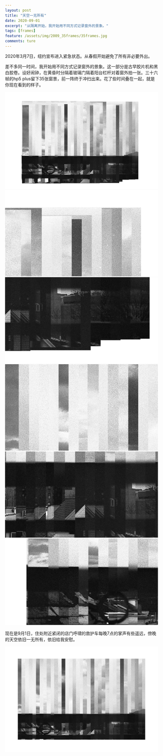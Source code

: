```yaml
---
layout: post
title: "天空一无所有"
date: 2020-09-01
excerpt: "从隔离开始，我开始用不同方式记录窗外的景象。"
tags: [frames]
feature: /assets/img/2009_35frames/35frames.jpg
comments: ture
---
```



2020年3月7日，纽约宣布进入紧急状态。从春假开始避免了所有非必要外出。

差不多同一时间，我开始用不同方式记录窗外的景象。这一部分是古早胶片机和黑白胶卷。设好闹钟，在黄昏时分隔着玻璃门隔着阳台栏杆对着窗外拍一张。三十六帧的hp5 plus留下35张窗景，前一阵终于冲扫出来。花了些时间叠在一起，就是你现在看到的样子。

![](/assets/img/2009_35frames/35frames_raw_small.jpg)
![](/assets/img/2009_35frames/35-1.jpg)
![](/assets/img/2009_35frames/35-2.jpg)
![](/assets/img/2009_35frames/35-3.jpg)
![](/assets/img/2009_35frames/35-4.jpg)
![](/assets/img/2009_35frames/35-5.jpg)

现在是9月1日，住处附近紧闭的店门呼啸的救护车每晚7点的掌声有些遥远，傍晚的天空依旧一无所有，依旧给我安慰。

![](/assets/img/2009_35frames/35frames.jpg)